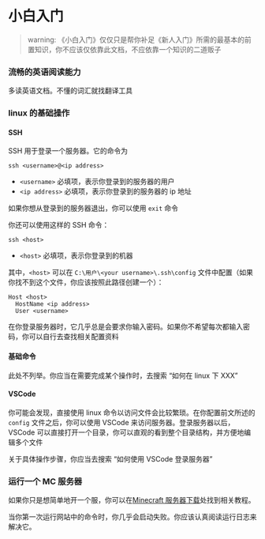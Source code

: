 # 小白入门
> warning: 《小白入门》仅仅只是帮你补足《新人入门》所需的最基本的前置知识，你不应该仅依靠此文档，不应依靠一个知识的二道贩子

### 流畅的英语阅读能力
多读英语文档。不懂的词汇就找翻译工具

### linux 的基础操作
#### SSH
SSH 用于登录一个服务器。它的命令为

`ssh <username>@<ip address>`
- `<username>` 必填项，表示你登录到的服务器的用户
- `<ip address>` 必填项，表示你登录到的服务器的 ip 地址

如果你想从登录到的服务器退出，你可以使用 `exit` 命令

你还可以使用这样的 SSH 命令：

`ssh <host>`
- `<host>` 必填项，表示你登录到的机器

其中，`<host>` 可以在 `C:\用户\<your username>\.ssh\config` 文件中配置（如果你找不到这个文件，你应该按照此路径创建一个）：
```
Host <host>
  HostName <ip address>
  User <username>
```

在你登录服务器时，它几乎总是会要求你输入密码。如果你不希望每次都输入密码，你可以自行去查找相关配置资料

#### 基础命令
此处不列举。你应当在需要完成某个操作时，去搜索 “如何在 linux 下 XXX”

#### VSCode
你可能会发现，直接使用 linux 命令以访问文件会比较繁琐。在你配置前文所述的 `config` 文件之后，你可以使用 VSCode 来访问服务器。登录服务器以后，VSCode 可以直接打开一个目录，你可以直观的看到整个目录结构，并方便地编辑多个文件

关于具体操作步骤，你应当去搜索 “如何使用 VSCode 登录服务器”

### 运行一个 MC 服务器
如果你只是想简单地开一个服，你可以在[Minecraft 服务器下载](https://www.minecraft.net/zh-hans/download/server)处找到相关教程。

当你第一次运行网站中的命令时，你几乎会启动失败。你应该认真阅读运行日志来解决它。